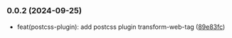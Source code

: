 ## <small>0.0.2 (2024-09-25)</small>

* feat(postcss-plugin): add postcss plugin transform-web-tag ([89e83fc](https://github.com/novlan1/plugin-light/commits/89e83fc))



